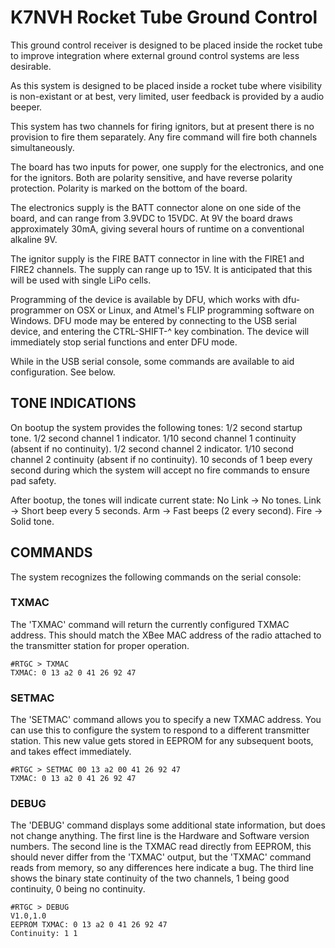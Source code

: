 K7NVH Rocket Tube Ground Control
=======

This ground control receiver is designed to be placed inside the rocket tube to improve integration where external ground control systems are less desirable.

As this system is designed to be placed inside a rocket tube where visibility is non-existant or at best, very limited, user feedback is provided by a audio beeper.

This system has two channels for firing ignitors, but at present there is no provision to fire them separately. Any fire command will fire both channels simultaneously.

The board has two inputs for power, one supply for the electronics, and one for the ignitors. Both are polarity sensitive, and have reverse polarity protection. Polarity is marked on the bottom of the board.

The electronics supply is the BATT connector alone on one side of the board, and can range from 3.9VDC to 15VDC. At 9V the board draws approximately 30mA, giving several hours of runtime on a conventional alkaline 9V.

The ignitor supply is the FIRE BATT connector in line with the FIRE1 and FIRE2 channels. The supply can range up to 15V. It is anticipated that this will be used with single LiPo cells.

Programming of the device is available by DFU, which works with dfu-programmer on OSX or Linux, and Atmel's FLIP programming software on Windows. DFU mode may be entered by connecting to the USB serial device, and entering the CTRL-SHIFT-^ key combination. The device will immediately stop serial functions and enter DFU mode.

While in the USB serial console, some commands are available to aid configuration. See below.

## TONE INDICATIONS
On bootup the system provides the following tones:
	1/2 second startup tone.
	1/2 second channel 1 indicator.
	1/10 second channel 1 continuity (absent if no continuity).
	1/2 second channel 2 indicator.
	1/10 second channel 2 continuity (absent if no continuity).
	10 seconds of 1 beep every second during which the system will accept no fire commands to ensure pad safety.

After bootup, the tones will indicate current state:
	No Link -> No tones.
	Link -> Short beep every 5 seconds.
	Arm -> Fast beeps (2 every second).
	Fire -> Solid tone.

## COMMANDS
The system recognizes the following commands on the serial console:

### TXMAC
The 'TXMAC' command will return the currently configured TXMAC address. This should match the XBee MAC address of the radio attached to the transmitter station for proper operation.

```plain
#RTGC > TXMAC
TXMAC: 0 13 a2 0 41 26 92 47
```

### SETMAC
The 'SETMAC' command allows you to specify a new TXMAC address. You can use this to configure the system to respond to a different transmitter station. This new value gets stored in EEPROM for any subsequent boots, and takes effect immediately.

```plain
#RTGC > SETMAC 00 13 a2 00 41 26 92 47
TXMAC: 0 13 a2 0 41 26 92 47
```

### DEBUG
The 'DEBUG' command displays some additional state information, but does not change anything. The first line is the Hardware and Software version numbers. The second line is the TXMAC read directly from EEPROM, this should never differ from the 'TXMAC' output, but the 'TXMAC' command reads from memory, so any differences here indicate a bug. The third line shows the binary state continuity of the two channels, 1 being good continuity, 0 being no continuity.

```plain
#RTGC > DEBUG
V1.0,1.0
EEPROM TXMAC: 0 13 a2 0 41 26 92 47
Continuity: 1 1
```